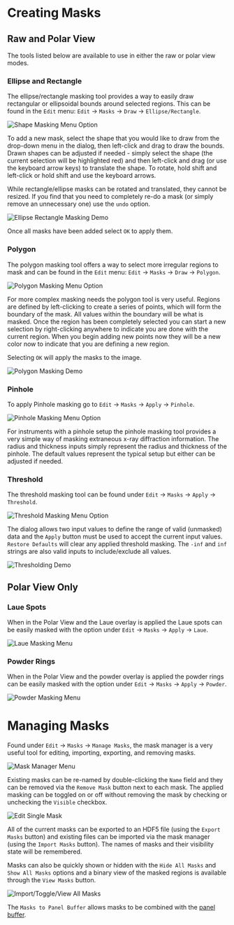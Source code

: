 # Creating Masks

## Raw and Polar View

The tools listed below are available to use in either the raw or polar view modes.

### Ellipse and Rectangle
The ellipse/rectangle masking tool provides a way to easily draw rectangular or ellipsoidal bounds around selected regions. This can be found in the `Edit` menu: `Edit` -> `Masks` -> `Draw` -> `Ellipse/Rectangle`.

![Shape Masking Menu Option](img/ellipse_rectangle_menu.png)

To add a new mask, select the shape that you would like to draw from the drop-down menu in the dialog, then left-click and drag to draw the bounds. Drawn shapes can be adjusted if needed - simply select the shape (the current selection will be highlighted red) and then left-click and drag (or use the keyboard arrow keys) to translate the shape. To rotate, hold shift and left-click or hold shift and use the keyboard arrows.

While rectangle/ellipse masks can be rotated and translated, they cannot be resized. If you find that you need to completely re-do a mask (or simply remove an unnecessary one) use the `undo` option.

![Ellipse Rectangle Masking Demo](img/ellipse_rectangle.gif)

Once all masks have been added select `OK` to apply them.

### Polygon
The polygon masking tool offers a way to select more irregular regions to mask and can be found in the `Edit` menu: `Edit` -> `Masks` -> `Draw` -> `Polygon`.

![Polygon Masking Menu Option](img/polygon_menu.png)

For more complex masking needs the polygon tool is very useful. Regions are defined by left-clicking to create a series of points, which will form the boundary of the mask. All values within the boundary will be what is masked. Once the region has been completely selected you can start a new selection by right-clicking anywhere to indicate you are done with the current region. When you begin adding new points now they will be a new color now to indicate that you are defining a new region.

Selecting `OK` will apply the masks to the image.

![Polygon Masking Demo](img/polygon_masking.gif)

### Pinhole
To apply Pinhole masking go to `Edit` -> `Masks` -> `Apply` -> `Pinhole`.

![Pinhole Masking Menu Option](img/pinhole_menu.png)

For instruments with a pinhole setup the pinhole masking tool provides a very simple way of masking extraneous x-ray diffraction information. The radius and thickness inputs simply represent the radius and thickness of the pinhole. The default values represent the typical setup but either can be adjusted if needed.

### Threshold
The threshold masking tool can be found under `Edit` -> `Masks` -> `Apply` -> `Threshold`.

![Threshold Masking Menu Option](img/threshold_menu.png)

The dialog allows two input values to define the range of valid (unmasked) data and the `Apply` button must be used to accept the current input values. `Restore Defaults` will clear any applied threshold masking. The `-inf` and `inf` strings are also valid inputs to include/exclude all values.

![Thresholding Demo](img/thresholding.gif)

## Polar View Only

### Laue Spots
When in the Polar View and the Laue overlay is applied the Laue spots can be easily masked with the option under `Edit` -> `Masks` -> `Apply` -> `Laue`.

![Laue Masking Menu](img/laue_menu.png)

### Powder Rings
When in the Polar View and the powder overlay is applied the powder rings can be easily masked with the option under `Edit` -> `Masks` -> `Apply` -> `Powder`.

![Powder Masking Menu](img/powder_menu.png)

# Managing Masks

Found under `Edit` -> `Masks` -> `Manage Masks`, the mask manager is a very useful tool for editing, importing, exporting, and removing masks.

![Mask Manager Menu](img/manage_masks_menu.png)

Existing masks can be re-named by double-clicking the `Name` field and they can be removed via the `Remove Mask` button next to each mask. The applied masking can be toggled on or off without removing the mask by checking or unchecking the `Visible` checkbox.

![Edit Single Mask](img/mask_manger_each.gif)

All of the current masks can be exported to an HDF5 file (using the `Export Masks` button) and existing files can be imported via the mask manager (using the `Import Masks` button). The names of masks and their visibility state will be remembered.

Masks can also be quickly shown or hidden with the `Hide All Masks` and `Show All Masks` options and a binary view of the masked regions is available through the `View Masks` button.

![Import/Toggle/View All Masks](img/mask_manger_all.gif)

The `Masks to Panel Buffer` allows masks to be combined with the [panel buffer](instrument/#panel-buffers).
